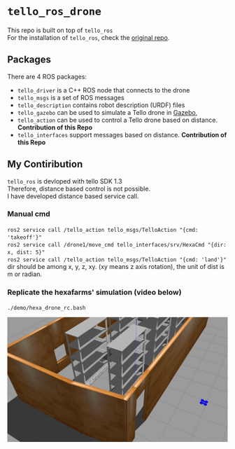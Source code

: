 # `tello_ros_drone`

This repo is built on top of `tello_ros` \
For the installation of `tello_ros`, check the [original repo](https://github.com/clydemcqueen/tello_ros).

## Packages

There are 4 ROS packages:
* `tello_driver` is a C++ ROS node that connects to the drone
* `tello_msgs` is a set of ROS messages
* `tello_description` contains robot description (URDF) files
* `tello_gazebo` can be used to simulate a Tello drone in [Gazebo](http://gazebosim.org/),
* `tello_action` can be used to control a Tello drone based on distance.  **Contribution of this Repo**
* `tello_interfaces` support messages based on distance.  **Contribution of this Repo**

## My Contiribution
`tello_ros` is devloped with tello SDK 1.3 \
Therefore, distance based control is not possible. \
I have developed distance based service call.

### Manual cmd
`ros2 service call /tello_action tello_msgs/TelloAction "{cmd: 'takeoff'}"` \
`ros2 service call /drone1/move_cmd tello_interfaces/srv/HexaCmd "{dir: x, dist: 5}"` \
`ros2 service call /tello_action tello_msgs/TelloAction "{cmd: 'land'}"` \
dir should be among x, y, z, xy. (xy means z axis rotation), the unit of dist is m or radian.

### Replicate the hexafarms' simulation (video below)
`./demo/hexa_drone_rc.bash`

[![Drone Simulation](demo/simulation.jpg)](https://www.youtube.com/watch?v=xrCZIiciP90 "Drone Simulation")